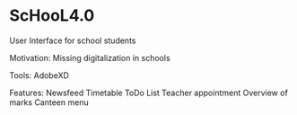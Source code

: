 # ScHooL4.0

User Interface for school students

Motivation: Missing digitalization in schools

Tools: AdobeXD

Features: 
Newsfeed
Timetable
ToDo List
Teacher appointment
Overview of marks
Canteen menu
